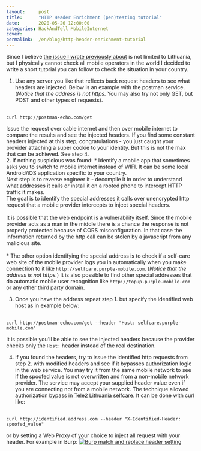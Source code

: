 ```yaml
---
layout:     post
title:      "HTTP Header Enrichment (pen)testing tutorial"
date:       2020-05-26 12:00:00
categories: HackAndTell MobileInternet
cover:      
permalink:  /en/blog/http-header-enrichment-tutorial
---
```

Since I believe [the issue I wrote previously about](https://jarlob.github.io/en/blog/mobile-data-leak) is not limited to Lithuania, but I physically cannot check all mobile operators in the world I decided to write a short tutorial you can follow to check the situation in your country.

1. Use any server you like that reflects back request headers to see what headers are injected. Below is an example with the postman service. (*Notice that the address is not https.* You may also try not only GET, but POST and other types of requests).<br/><br/>
```
curl http://postman-echo.com/get
```
Issue the request over cable internet and then over mobile internet to compare the results and see the injected headers. If you find some constant headers injected at this step, congratulations - you just caught your provider attaching a super cookie to your identity. But this is not the max that can be achieved. See step 4.  
2. If nothing suspicious was found:
    * Identify a mobile app that sometimes asks you to switch to mobile internet instead of WIFI. It can be some local Android/iOS application specific to your country.  
Next step is to reverse engineer it - decompile it in order to understand what addresses it calls or install it on a rooted phone to intercept HTTP traffic it makes.  
The goal is to identify the special addresses it calls over unencrypted http request that a mobile provider intercepts to inject special headers.<br/><br/>
It is possible that the web endpoint is a vulnerability itself. Since the mobile provider acts as a man in the middle there is a chance the response is not properly protected because of CORS misconfiguration. In that case the information returned by the http call can be stolen by a javascript from any malicious site.<br/><br/>
    * The other option identifying the special address is to check if a self-care web site of the mobile provider logs you in automatically when you make connection to it like `http://selfcare.purple-mobile.com`. (*Notice that the address is not https.*) It is also possible to find other special addresses that do automatic mobile user recognition like `http://topup.purple-mobile.com` or any other third party domain.

3. Once you have the address repeat step 1. but specify the identified web host as in example below:<br/><br/>
```
curl http://postman-echo.com/get --header "Host: selfcare.purple-mobile.com"
```
It is possible you'll be able to see the injected headers because the provider checks only the `Host:` header instead of the real destination.

4. If you found the headers, try to issue the identified http requests from step 2. with modified headers and see if it bypasses authorization logic in the web service. You may try it from the same mobile network to see if the spoofed value is not overwritten and from a non-mobile network provider. The service may accept your supplied header value even if you are connecting not from a mobile network. The technique allowed authorization bypass in [Tele2 Lithuania selfcare](http://mano.tele2.lt). It can be done with curl like:<br/><br/>
```
curl http://identified.address.com --header "X-Identified-Header: spoofed_value"
```
or by setting a Web Proxy of your choice to inject all request with your header. For example in Burp:
[![Burp match and replace header setting](burp_header_inject.png "Burp match and replace header setting")](burp_header_inject.png)